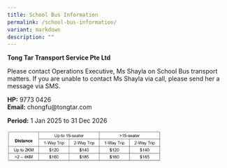```yaml
---
title: School Bus Information
permalink: /school-bus-information/
variant: markdown
description: ""
---
```

<b>Tong Tar Transport Service Pte Ltd</b>
<p>Please contact Operations Executive, Ms Shayla on School Bus transport matters.
If you are unable to contact Ms Shayla via call, please send her a message via SMS.</p>
<b>HP:</b> 9773 0426<br>
<b>Email:</b> chongfu@tongtar.com

<b>Period:</b> 1 Jan 2025 to 31 Dec 2026

<img align="left" src="/images/price_list_for_bus.png" style="width:70%">